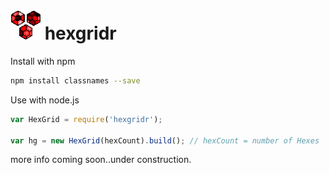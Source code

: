 ![GitHub Logo](icon_48.png) hexgridr
===========

Install with npm

```sh
npm install classnames --save
```

Use with node.js

```js
var HexGrid = require('hexgridr');

var hg = new HexGrid(hexCount).build(); // hexCount = number of Hexes

```


more info coming soon..under construction.
